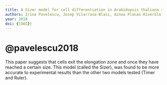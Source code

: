 ```yaml
---
title: A Sizer model for cell differentiation in Arabidopsis thaliana root growth
authors: Irina Pavelescu, Josep Vilarrasa-Blasi, Ainoa Planas-Riverola, Mary-Paz González-García, Ana I Caño-Delgado, Marta Ibañes
year: 2018
doi: {[DOI}}
---
```

# @pavelescu2018


This paper suggests that cells exit the elongation zone and once they have reached a certain size. This model (called the Sizer), was found to be more accurate to experimental results than the other two models tested (Timer and Ruler).
